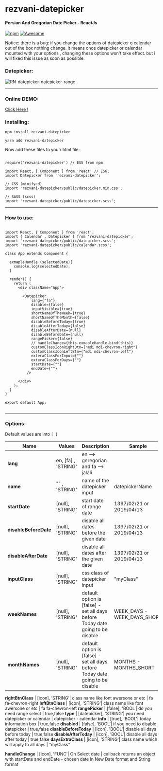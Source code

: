 # rezvani-datepicker
#### Persian And Gregorian Date Picker - ReactJs
[![npm](https://img.shields.io/npm/dt/rezvani-datepicker.svg)](https://www.npmjs.com/package/rezvani-datepicker)
[![Awesome](https://cdn.rawgit.com/sindresorhus/awesome/d7305f38d29fed78fa85652e3a63e154dd8e8829/media/badge.svg)](https://github.com/sindresorhus/awesome)

Notice: 
there is a bug: if you change the options of datepicker o calendar out of the box nothing change.
it means once datepicker or calendar mounted with your options , changing these options won't take effect.
but i will fixed this issue as soon as possible.



### Datepicker:
![RN-datepicker-datepicker-range](https://raw.githubusercontent.com/Abolfazl2647/rn-datepicker/master/public/rn-datepicker.png)

<hr>

### Online DEMO:
[Click Here !](https://4qv87wjnqw.codesandbox.io/)

### Installing:

```
npm install rezvani-datepicker

yarn add rezvani-datepicker

```

Now add these files to you'r html file:

```React Component at the top

require('rezvani-datepicker') // ES5 from npm

import React, { Component } from 'react' // ES6;
import Datepicker from 'rezvani-datepicker';

// CSS (minifyed)
import 'rezvani-datepicker/public/datepicker.min.css';

// SASS (scss)
import 'rezvani-datepicker/public/datepicker.scss';

```
<hr>

### How to use:
```React Component in render method:

import React, { Component } from 'react';
import { Calendar , Datepicker } from 'rezvani-datepicker';
import 'rezvani-datepicker/public/datepicker.scss';
import 'rezvani-datepicker/public/calendar.scss';

class App extends Component {

  exmapleHandle (selectedDate){
    console.log(selectedDate);
  }

  render() {
    return (
      <div className="App">  

        <Datepicker
            lang={"fa"}
            disable={false}
            inputVisible={true}
            shortNameOfTheWeek={true}
            shortNameOfTheMonth={false}
            disableBeforeToday={true}
            disableAfterToday={false}
            disableAfterDate={null}
            disableBeforeDate={null}
            rangePicker={false}
            // handleChange={this.exmapleHandle.bind(this)}
            customClassIconRightBtn={"mdi mdi-chevron-right"}
            customClassIconLeftBtn={"mdi mdi-chevron-left"}
            exteraClassForInput={""}
            exteraClassForDays={""}
            startDate={""}
            endDate={""}
          /> 

      </div>
    );
  }
}

export default App;


```
<hr>


### Options:
Default values are into `[ ]`

Name | Values | Description | Sample
------------- | ------------- | ------------- |-------------
**lang** | en, [fa] , 'STRING'  | en --> geregorian and fa --> jalali
**name** | "" , 'STRING'  | name of the datepicker input | datepickerName
**startDate** | [null], 'STRING' | start date of range date | 1397/02/21 or 2019/04/13
**disableBeforeDate** | [null], 'STRING'| disable all dates before the given date | 1397/02/21 or 2019/04/13
**disableAfterDate** | [null], 'STRING'| disable all dates after the given date | 1397/02/21 or 2019/04/13
**inputClass**| [null], 'STRING'| css class of datepicker input | "myClass"
**weekNames** | [null], 'STRING' | default option is [false] - set all days before Today date going to be disable | WEEK_DAYS - WEEK_DAYS_SHORT
**monthNames** | [null], 'STRING' | default option is [false] - set all days before Today date going to be disable |  MONTHS - MONTHS_SHORT

**rightBtnClass** | [icon], 'STRING'| class name like font awersone or etc | fa fa-chevron-right
**leftBtnClass** | [icon], 'STRING'| class name like font awersone or etc | fa fa-chevron-left
**rangePicker** | [false], 'BOOL'| do you need range select | true,false
**type** | [datepicker], 'STRING'| you need datepicker or calendar | datepicker - calendar
**info** | [true], 'BOOL'| today information box | true,false
**disabled** | [false], 'BOOL'| if you need to disable datepicker | true,false
**disableBeforeToday** | [icon], 'BOOL'| disable all days before today | true,false
**disableAfterToday** | [icon], 'BOOL'| disable all days after today | true,false
**daysExtraClass** | [icon], 'STRING'| class name which will apply to all days | "myClass"

**handleChange** | [icon], 'FUNC'| On Select date | callback returns an object with startDate and endDate - chosen date in New Date format and String format